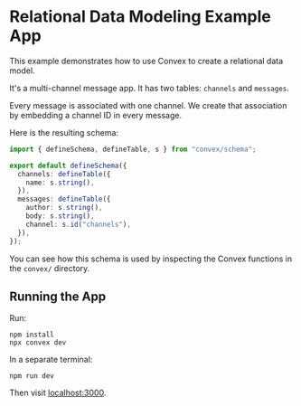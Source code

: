 # Relational Data Modeling Example App

This example demonstrates how to use Convex to create a relational data model.

It's a multi-channel message app. It has two tables: `channels` and `messages`.

Every message is associated with one channel. We create that association by
embedding a channel ID in every message.

Here is the resulting schema:

```typescript
import { defineSchema, defineTable, s } from "convex/schema";

export default defineSchema({
  channels: defineTable({
    name: s.string(),
  }),
  messages: defineTable({
    author: s.string(),
    body: s.string(),
    channel: s.id("channels"),
  }),
});
```

You can see how this schema is used by inspecting the Convex functions in the
`convex/` directory.

## Running the App

Run:

```
npm install
npx convex dev
```

In a separate terminal:

```
npm run dev
```

Then visit [localhost:3000](http://localhost:3000).
